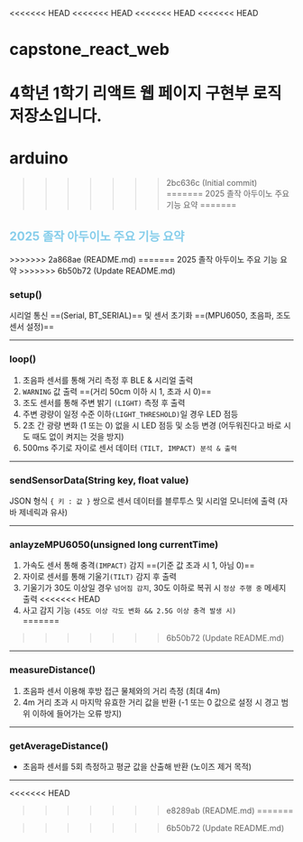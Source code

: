<<<<<<< HEAD
<<<<<<< HEAD
<<<<<<< HEAD
<<<<<<< HEAD
# capstone_react_web
4학년 1학기 리액트 웹 페이지 구현부 로직 저장소입니다.
=======
# arduino
>>>>>>> 2bc636c (Initial commit)
=======
2025 졸작 아두이노 주요 기능 요약 
=======
<h2><span style="color: skyblue">2025 졸작 아두이노 주요 기능 요약</span></h2>
>>>>>>> 2a868ae (README.md)
=======
2025 졸작 아두이노 주요 기능 요약 
>>>>>>> 6b50b72 (Update README.md)

### setup()

시리얼 통신 ==(Serial, BT_SERIAL)== 및 
센서 초기화 ==(MPU6050, 초음파, 조도 센서 설정)==

---
### loop()

1. 초음파 센서를 통해 거리 측정 후 BLE & 시리얼 출력
2. `WARNING` 값 출력 ==(거리 50cm 이하 시 1, 초과 시 0)==
3. 조도 센서를 통해 주변 밝기 `(LIGHT)` 측정 후 출력
4. 주변 광량이 일정 수준 이하`(LIGHT_THRESHOLD)`일 경우 LED 점등
5. 2초 간 광량 변화 (1 또는 0) 없을 시 LED 점등 및 소등 변경
   (어두워진다고 바로 시도 때도 없이 켜지는 것을 방지)
6. 500ms 주기로 자이로 센서 데이터 `(TILT, IMPACT) 분석 & 출력`
---
### sendSensorData(String key, float value)

JSON 형식 `{ 키 : 값 }` 쌍으로 센서 데이터를 
블루투스 및 시리얼 모니터에 출력 (자바 제네릭과 유사)

---
### anlayzeMPU6050(unsigned long currentTime)

1. 가속도 센서 통해 충격`(IMPACT)` 감지 ==(기준 값 초과 시 1, 아님 0)==
2. 자이로 센서를 통해 기울기`(TILT)` 감지 후 출력
3. 기울기가 30도 이상일 경우 `넘어짐 감지`, 
   30도 이하로 복귀 시 `정상 주행 중` 메세지 출력
<<<<<<< HEAD
4. 사고 감지 기능 `(45도 이상 각도 변화 && 2.5G 이상 충격 발생 시)`   
=======
>>>>>>> 6b50b72 (Update README.md)
---
### measureDistance()

1. 초음파 센서 이용해 후방 접근 물체와의 거리 측정 (최대 4m)
2. 4m 거리 초과 시 마지막 유효한 거리 값을 반환 
   (-1 또는 0 값으로 설정 시 경고 범위 이하에 들어가는 오류 방지)
---
### getAverageDistance()

- 초음파 센서를 5회 측정하고 평균 값을 산출해 반환 (노이즈 제거 목적)
---
<<<<<<< HEAD
>>>>>>> e8289ab (README.md)
=======

>>>>>>> 6b50b72 (Update README.md)
